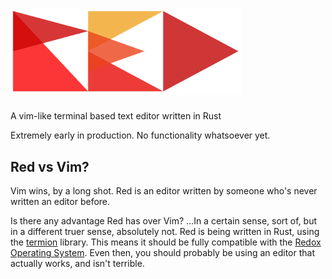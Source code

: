 # <img src="media/red_logo.png" width="369.5px" height="137.5px" alt="Red">

A vim-like terminal based text editor written in Rust

Extremely early in production. No functionality whatsoever yet.

## Red vs Vim?

Vim wins, by a long shot. Red is an editor written by someone who's never written an editor before.

Is there any advantage Red has over Vim? ...In a certain sense, sort of, but in a different truer sense, absolutely not. Red is being written in Rust, using the [termion](https://gitlab.redox-os.org/redox-os/termion) library. This means it should be fully compatible with the [Redox Operating System](https://www.redox-os.org/). Even then, you should probably be using an editor that actually works, and isn't terrible.
